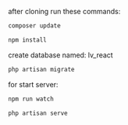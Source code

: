 after cloning run these commands:

```bash
composer update
```
```bash
npm install
```

create database named: lv_react
```bash
php artisan migrate
```

for start server:

```bash
npm run watch
```
```bash
php artisan serve
```